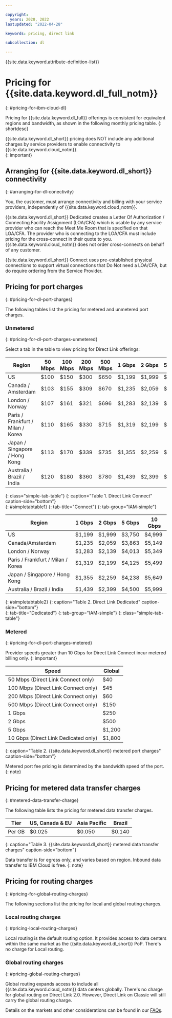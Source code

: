 ```yaml
---

copyright:
  years: 2020, 2022
lastupdated: "2022-04-28"

keywords: pricing, direct link

subcollection: dl

---
```


{{site.data.keyword.attribute-definition-list}}

# Pricing for {{site.data.keyword.dl_full_notm}}
{: #pricing-for-ibm-cloud-dl}

Pricing for {{site.data.keyword.dl_full}} offerings is consistent for equivalent regions and bandwidth, as shown in the following monthly pricing table.
{: shortdesc}

{{site.data.keyword.dl_short}} pricing does NOT include any additional charges by service providers to enable connectivity to {{site.data.keyword.cloud_notm}}.  
{: important}

## Arranging for {{site.data.keyword.dl_short}} connectivity  
{: #arranging-for-dl-conectivity}

You, the customer, must arrange connectivity and billing with your service providers, independently of {{site.data.keyword.cloud_notm}}.

{{site.data.keyword.dl_short}} Dedicated creates a Letter Of Authorization / Connecting Facility Assignment (LOA/CFA) which is usable by any service provider who can reach the Meet Me Room that is specified on that LOA/CFA. The provider who is connecting to the LOA/CFA must include pricing for the cross-connect in their quote to you. {{site.data.keyword.cloud_notm}} does not order cross-connects on behalf of any customer.

{{site.data.keyword.dl_short}} Connect uses pre-established physical connections to support virtual connections that Do Not need a LOA/CFA, but do require ordering from the Service Provider. 

## Pricing for port charges
{: #pricing-for-dl-port-charges}

The following tables list the pricing for metered and unmetered port charges.

### Unmetered
{: #pricing-for-dl-port-charges-unmetered}

Select a tab in the table to view pricing for Direct Link offerings:

| Region | 50 Mbps | 100 Mbps | 200 Mbps | 500 Mbps | 1 Gbps | 2 Gbps | 5 Gbps |
|----|----|----|----|----|----|----|----|
| US | $100 | $150 | $300 | $650 | $1,199 | $1,999 | $3,750 |
| Canada / Amsterdam | $103 | $155 | $309 | $670 | $1,235 | $2,059 | $3,863 |
| London / Norway | $107 | $161 | $321 | $696 | $1,283 | $2,139 | $4,013 |
| Paris / Frankfurt / Milan / Korea | $110 | $165 | $330 | $715 | $1,319 | $2,199 | $4,125 |
| Japan / Singapore / Hong Kong | $113 | $170 | $339 | $735 | $1,355 | $2,259 | $4,238 |
| Australia / Brazil / India | $120 | $180 | $360 | $780 | $1,439 | $2,399 | $4,500|
{: class="simple-tab-table"}
{: caption="Table 1. Direct Link Connect" caption-side="bottom"}  
{: #simpletabtable1}
{: tab-title="Connect"}
{: tab-group="IAM-simple"}

| Region | 1 Gbps | 2 Gbps | 5 Gbps | 10 Gbps |
|----|----|----|----|----|
| US | $1,199 | $1,999 | $3,750 | $4,999 |
| Canada/Amsterdam | $1,235 | $2,059 | $3,863 | $5,149 |
| London / Norway| $1,283 | $2,139 | $4,013 | $5,349 |
| Paris / Frankfurt / Milan / Korea | $1,319 | $2,199 | $4,125 | $5,499 |
| Japan / Singapore / Hong Kong | $1,355 | $2,259 | $4,238 | $5,649 |
| Australia / Brazil / India | $1,439 | $2,399 | $4,500| $5,999 |
{: #simpletabtable2}
{: caption="Table 2. Direct Link Dedicated" caption-side="bottom"}  
{: tab-title="Dedicated"}
{: tab-group="IAM-simple"}
{: class="simple-tab-table"} 

### Metered  
{: #pricing-for-dl-port-charges-metered}

Provider speeds greater than 10 Gbps for Direct Link Connect incur metered billing only.
{: important}

| Speed | Global |
|----|----|
|  50 Mbps (Direct Link Connect only) |   $40 |
| 100 Mbps (Direct Link Connect only) |   $45 |
| 200 Mbps (Direct Link Connect only) |   $60 |
| 500 Mbps (Direct Link Connect only) |  $150 |
|   1 Gbps |  $250 |
|   2 Gbps |  $500 |
|   5 Gbps |$1,200 |
|  10 Gbps (Direct Link Dedicated only) |$1,800 |
{: caption="Table 2. {{site.data.keyword.dl_short}} metered port charges" caption-side="bottom"}

Metered port fee pricing is determined by the bandwidth speed of the port.
{: note}

## Pricing for metered data transfer charges
{: #metered-data-transfer-charge}

The following table lists the pricing for metered data transfer charges.

| Tier | US, Canada & EU | Asia Pacific | Brazil |
|----|----|----|----|
| Per GB | $0.025 | $0.050 | $0.140 |
{: caption="Table 3. {{site.data.keyword.dl_short}} metered data transfer charges" caption-side="bottom"}

Data transfer is for egress only, and varies based on region. Inbound data transfer to IBM Cloud is free.
{: note}

## Pricing for routing charges
{: #pricing-for-global-routing-charges}

The following sections list the pricing for local and global routing charges.

### Local routing charges
{: #pricing-local-routing-charges}

Local routing is the default routing option. It provides access to data centers within the same market as the {{site.data.keyword.dl_short}} PoP. There's no charge for Local routing.

### Global routing charges
{: #pricing-global-routing-charges}

Global routing expands access to include all {{site.data.keyword.cloud_notm}} data centers globally. There's no charge for global routing on Direct Link 2.0. However, Direct Link on Classic will still carry the global routing charge.  

Details on the markets and other considerations can be found in our [FAQs](/docs/dl?topic=dl-faqs).
